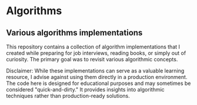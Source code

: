# Algorithms

## Various algorithms implementations

This repository contains a collection of algorithm implementations that I created while preparing for job interviews, reading books, or simply out of curiosity. The primary goal was to revisit various algorithmic concepts.

Disclaimer: While these implementations can serve as a valuable learning resource, I advise against using them directly in a production environment. The code here is designed for educational purposes and may sometimes be
considered "quick-and-dirty." It provides insights into algorithmic techniques rather than production-ready solutions.
